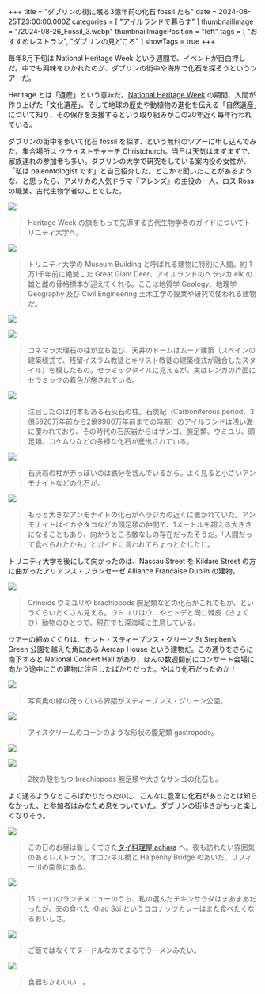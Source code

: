 +++
title = "ダブリンの街に眠る3億年前の化石 fossil たち"
date = 2024-08-25T23:00:00.000Z
categories = [ "アイルランドで暮らす" ]
thumbnailImage = "/2024-08-26_Fossil_3.webp"
thumbnailImagePosition = "left"
tags = [ "おすすめレストラン", "ダブリンの見どころ" ]
showTags = true
+++

毎年8月下旬は National Heritage Week という週間で、イベントが目白押しだ。中でも興味をひかれたのが、ダブリンの街中や海岸で化石を探そうというツアーだ。

<!--more-->

Heritage とは「遺産」という意味だ。[National Heritage Week](https://www.heritageweek.ie/) の期間、人間が作り上げた「文化遺産」、そして地球の歴史や動植物の進化を伝える「自然遺産」について知り、その保存を支援するという取り組みがこの20年近く毎年行われている。

ダブリンの街中を歩いて化石 fossil を探す、という無料のツアーに申し込んでみた。集合場所は クライストチャーチ Christchurch。当日は天気はまずまずで、家族連れの参加者も多い。ダブリンの大学で研究をしている案内役の女性が、「私は paleontologist です」と自己紹介した。どこかで聞いたことがあるような、と思ったら、アメリカの人気ドラマ『フレンズ』の主役の一人、ロス Ross の職業、古代生物学者のことでした。

![](/2024-08-26_Fossil_8.webp)

> Heritage Week の旗をもって先導する古代生物学者のガイドについてトリニティ大学へ。

![](/2024-08-26_Fossil_16.webp)

> トリニティ大学の Museum Building と呼ばれる建物に特別に入館。約 1万1千年前に絶滅した Great Giant Deer、アイルランドのヘラジカ elk の雄と雌の骨格標本が迎えてくれる。ここは地質学 Geology、地理学 Geography 及び Civil Engineering 土木工学の授業や研究で使われる建物だ。

![](/2024-08-26_Fossil_10.webp)

![](/2024-08-26_Fossil_9.webp)

> コネマラ大理石の柱が立ち並び、天井のドームはムーア建築（スペインの建築様式で、残留イスラム教徒とキリスト教徒の建築様式が融合したスタイル）を模したもの。セラミックタイルに見えるが、実はレンガの片面にセラミックの着色が施されている。

![](/2024-08-26_Fossil_1.webp)

> 注目したのは何本もある石灰石の柱。石炭紀（Carboniferous period、3億5920万年前から2億9900万年前までの時期）のアイルランドは浅い海に覆われており、その時代の石灰岩からはサンゴ、腕足類、ウミユリ、頭足類、コケムシなどの多様な化石が産出されている。

![](/2024-08-26_Fossil_11.webp)

> 石灰岩の柱が赤っぽいのは鉄分を含んでいるから。よく見ると小さいアンモナイトなどの化石が。

![](/2024-08-26_Fossil_7.webp)

> もっと大きなアンモナイトの化石がヘラジカの近くに置かれていた。アンモナイトはイカやタコなどの頭足類の仲間で、1メートルを超える大きさになることもあり、向かうところ敵なしの存在だったそうだ。「人間だって食べられたかも」とガイドに言われてちょっとたじたじ。

トリニティ大学を後にして向かったのは、Nassau Street を Kildare Street の方に曲がったアリアンス・フランセーゼ Alliance Française Dublin の建物。

![](/2024-08-26_Fossil_6.webp)

> Crinoids ウミユリや brachiopods 腕足類などの化石がこれでもか、というくらいたくさん見える。ウミユリはウニやヒトデと同じ棘皮（きょくひ）動物のひとつで、現在でも深海域に生息している。

ツアーの締めくくりは、セント・スティーブンス・グリーン St Stephen’s Green 公園を越えた角にある Aercap House という建物だ。この通りをさらに南下すると National Concert Hall があり、ほんの数週間前にコンサート会場に向かう途中にこの建物に注目したばかりだった。やはり化石だったのか！

![](/2024-08-26_Fossil_5.webp)

> 写真奥の緑の茂っている界隈がスティーブンス・グリーン公園。

![](/2024-08-26_Fossil_4.webp)

> アイスクリームのコーンのような形状の腹足類 gastropods。

![](/2024-08-26_Fossil_2.webp)

![](/2024-08-26_Fossil_3.webp)

> 2枚の殻をもつ brachiopods 腕足類や大きなサンゴの化石も。

よく通るようなところばかりだったのに、こんなに豊富に化石があったとは知らなかった、と参加者はみなため息をついていた。ダブリンの街歩きがもっと楽しくなりそう。

![](/2024-08-26_Fossil_14.webp)

> この日のお昼は新しくできた[タイ料理屋 achara](https://www.acharadublin.ie/) へ。夜も訪れたい雰囲気のあるレストラン。オコンネル橋と Ha'penny Bridge のあいだ、リフィー川の南側にある。

![](/2024-08-26_Fossil_13.webp)

> 15ユーロのランチメニューのうち、私の選んだチキンサラダはまあまあだったが、夫の食べた Khao Soi というココナッツカレーはまた食べたくなるおいしさ。

![](/2024-08-26_Fossil_15.webp)

> ご飯ではなくてヌードルなのでまるでラーメンみたい。

![](/2024-08-26_Fossil_12.webp)

> 食器もかわいい...。
